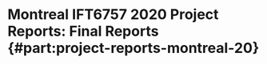 # Montreal IFT6757 2020 Project Reports: Final Reports  {#part:project-reports-montreal-20}
<minitoc/>
